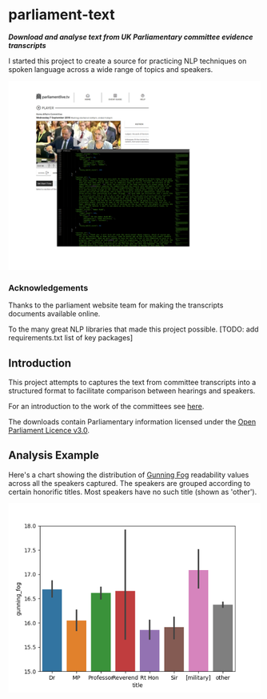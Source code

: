 # parliament-text
_**Download and analyse text from UK Parliamentary committee evidence transcripts**_

I started this project to create a source for practicing NLP techniques on spoken language across a wide range of topics and speakers.

![parliament-text screenshots](img/parliament-text_screenshot_2.png)

### Acknowledgements

Thanks to the parliament website team for making the transcripts documents available online.

To the many great NLP libraries that made this project possible. [TODO: add requirements.txt list of key packages]

## Introduction

This project attempts to captures the text from committee transcripts into a structured format to facilitate comparison between hearings and speakers.

For an introduction to the work of the committees see [here](https://www.parliament.uk/business/committees/).

The downloads contain Parliamentary information licensed under the [Open Parliament Licence v3.0](https://www.parliament.uk/site-information/copyright-parliament/open-parliament-licence/).



## Analysis Example

Here's a chart showing the distribution of [Gunning Fog](https://en.wikipedia.org/wiki/Gunning_fog_index) readability values across all the speakers captured. The speakers are grouped according to certain honorific titles. Most speakers have no such title (shown as 'other').

![selected witnesses statistics](img/barplot_fog_by_title.png)